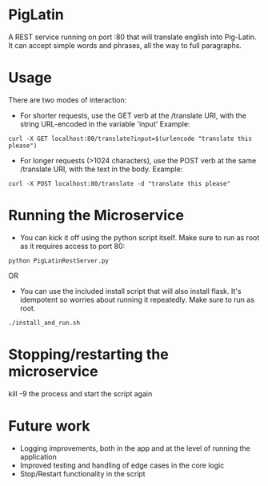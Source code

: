 # PigLatin
A REST service running on port :80 that will translate english into Pig-Latin. It can accept simple words and phrases,
all the way to full paragraphs.

# Usage
There are two modes of interaction:
- For shorter requests, use the GET verb at the /translate URI, with the string URL-encoded in the variable 'input'
Example:
```
curl -X GET localhost:80/translate?input=$(urlencode "translate this please")
```

- For longer requests (>1024 characters), use the POST verb at the same /translate URI, with the text in the body.
Example:
```
curl -X POST localhost:80/translate -d "translate this please"
```

# Running the Microservice
- You can kick it off using the python script itself. Make sure to run as root as it requires access to port 80:
```
python PigLatinRestServer.py
```
OR
- You can use the included install script that will also install flask. It's idempotent so worries about
running it repeatedly. Make sure to run as root.
```
./install_and_run.sh
```

# Stopping/restarting the microservice
kill -9 the process and start the script again

# Future work
- Logging improvements, both in the app and at the level of running the application
- Improved testing and handling of edge cases in the core logic
- Stop/Restart functionality in the script
